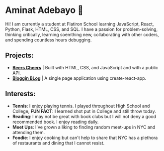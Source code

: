# Aminat Adebayo 👋
Hi! I am currently a student at Flatiron School learning JavaScript, React, Python, Flask, HTML, CSS, and SQL. I have a passion for problem-solving, thinking critically, learning soemthing new, collaborating with other coders,  and spending countless hours debugging.  

## Projects:
- **[Beers Cheers](https://github.com/Amii911/phase-1-project)** | Built with HTML, CSS, and JavaScript and with a public API. 
- **[Bloggin BLog](https://github.com/Amii911/bloggin-blog)** | A single page application using create-react-app.

## Interests:
- **Tennis**: I enjoy playing tennis. I played throughout High School and College, **FUN FACT**: I learned shot put in College and still throw today. 
- **Reading**: I may not be great with book clubs but I will not deny a good recommended book. I enjoy reading daily.
- **Meet Ups**:  I've grown a liking to finding random meet-ups in NYC and attending them. 
- **Foodie**: I enjoy cooking but can't help to share that NYC has a plethora of restaurants and dining that I cannot resist.
